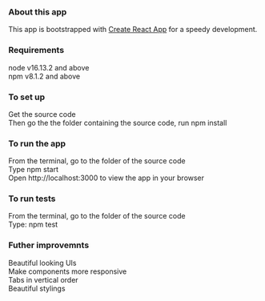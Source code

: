 ### About this app

This app is bootstrapped with [Create React App](https://github.com/facebook/create-react-app) for a speedy development.

### Requirements
node v16.13.2 and above\
npm v8.1.2 and above

### To set up

Get the source code\
Then go the the folder containing the source code, run npm install

### To run the app

From the terminal, go to the folder of the source code\
Type npm start\
Open http://localhost:3000 to view the app in your browser

### To run tests

From the terminal, go to the folder of the source code\
Type: npm test

### Futher improvemnts

Beautiful looking UIs\
Make components more responsive\
Tabs in vertical order\
Beautiful stylings
